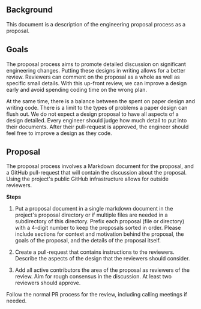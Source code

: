 ## Background

This document is a description of the engineering proposal process as a proposal.

## Goals

The proposal process aims to promote detailed discussion on significant engineering changes. Putting these designs in writing allows for a better review. Reviewers can comment on the proposal as a whole as well as specific small details. With this up-front review, we can improve a design early and avoid spending coding time on the wrong plan.

At the same time, there is a balance between the spent on paper design and writing code. There is a limit to the types of problems a paper design can flush out. We do not expect a design proposal to have all aspects of a design detailed. Every engineer should judge how much detail to put into their documents. After their pull-request is approved, the engineer should feel free to improve a design as they code.

## Proposal

The proposal process involves a Markdown document for the proposal, and a GitHub pull-request that will contain the discussion about the proposal. Using the project's public GitHub infrastructure allows for outside reviewers.

**Steps**

1. Put a proposal document in a single markdown document in the project's proposal directory or if multiple files are needed in a subdirectory of this directory. Prefix each proposal (file or directory) with a 4-digit number to keep the proposals sorted in order. Please include sections for context and motivation behind the proposal, the goals of the proposal, and the details of the proposal itself.

2. Create a pull-request that contains instructions to the reviewers. Describe the aspects of the design that the reviewers should consider.

3. Add all active contributors the area of the proposal as reviewers of the review. Aim for rough consensus in the discussion. At least two reviewers should approve. 

Follow the normal PR process for the review, including calling meetings if needed.    
